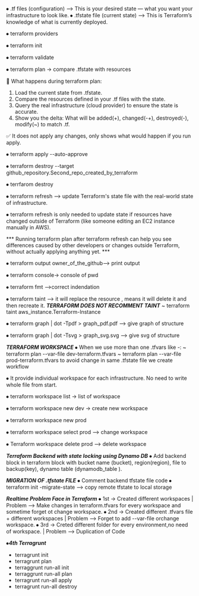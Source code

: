 ⦁	.tf files (configuration) --> This is your desired state — what you want your infrastructure to look like.
⦁	 .tfstate file (current state) --> This is Terraform’s knowledge of what is currently deployed. 



⦁	terraform providers 

⦁	terraform init

⦁	terraform validate

⦁	terraform plan -> compare .tfstate with resources

🔄 What happens during terraform plan:
1. Load the current state from .tfstate.
2. Compare the resources defined in your .tf files with the state.
3. Query the real infrastructure (cloud provider) to ensure the state is accurate.
4. Show you the delta:
    What will be added(+), changed(-+), destroyed(-), modify(~) to match .tf.

✅ It does not apply any changes, only shows what would happen if you run apply.


⦁	terraform apply --auto-approve

⦁	terraform destroy --target github_repository.Second_repo_created_by_terraform

⦁	terrfarom destroy  


⦁	terraform refresh --> update Terraform's state file with the real-world state of infrastructure.

⦁	 terraform refresh is only needed to update state if resources have changed outside of Terraform (like someone editing an EC2 instance manually in AWS).

*** Running terraform plan after terraform refresh can help you see differences caused by other developers or changes outside Terraform, without actually applying anything yet. ***

⦁	terraform output owner_of_the_github--> print output

⦁	terraform console-> console of pwd

⦁	terraform fmt -->correct indendation

⦁	terraform taint  -->  it will replace the resource , means it will delete it and then recreate it. ***TERRAFORM DOES NOT RECOMMENT TAINT***
~ terraform taint aws_instance.Terraform-Instance

⦁	terraform graph | dot -Tpdf > graph_pdf.pdf --> give graph of structure

⦁	terraform graph | dot -Tsvg > graph_svg.svg --> give svg of structure

***TERRAFORM WORKSPACE***
⦁	When we use more than one  .tfvars like -:
       ~ terraform plan --var-file dev-terraform.tfvars
       ~ terraform plan --var-file prod-terraform.tfvars
    to avoid change in same .tfstate file we create workflow 

⦁	It provide individual workspace for each infrastructure. No need to write whole file from start.


⦁	terraform workspace list  -> list of workspace 

⦁	terraform workspace new  dev  -> create new workspace

⦁	terraform workspace new prod

⦁	terraform workspace select  prod  --> change workspace

⦁	Terraform workspace delete prod  --> delete workspace 

***Terraform Backend with state locking using Dynamo DB***
⦁	Add backend block in terraform block with bucket name (bucket), region(region), file to backup(key), dynamo table (dynamodb_table ).

***MIGRATION OF .tfstate FILE***
⦁	Comment backend tfstate  file code 
⦁	terraform init -migrate-state --> copy remote tfstate to local storage

***Realtime Problem Face in Terraform***
⦁	1st -> Created different workspaces |  Problem --> Make changes in terraform.tfvars for every workspace and sometime forget ot change workspace.
⦁	2nd -> Created different .tfvars file + different workspaces | Problem --> Forget to add --var-file  orchange workspace.
⦁	3rd -> Creted different folder for every environment,no need of workspace.  | Problem -->  Duplication of Code 

⦁***4th Terragrunt***
  - terragrunt init 
  - terragrunt plan
  - terraggrunt run-all init
  - terraggrunt run-all plan
  - terragrunt run-all apply 
  - terragrunt run-all destroy














